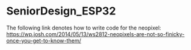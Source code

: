# SeniorDesign_ESP32


The following link denotes how to write code for the neopixel: https://wp.josh.com/2014/05/13/ws2812-neopixels-are-not-so-finicky-once-you-get-to-know-them/
